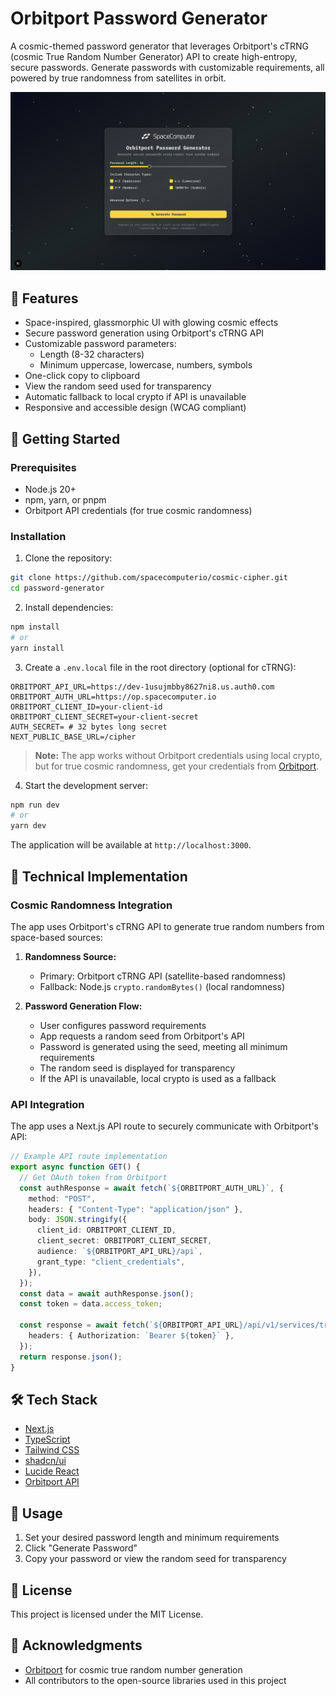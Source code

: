 # Orbitport Password Generator

A cosmic-themed password generator that leverages Orbitport's cTRNG (cosmic True Random Number Generator) API to create high-entropy, secure passwords. Generate passwords with customizable requirements, all powered by true randomness from satellites in orbit.

![App Screenshot](./public/demo.png)

## 🌌 Features

- Space-inspired, glassmorphic UI with glowing cosmic effects
- Secure password generation using Orbitport's cTRNG API
- Customizable password parameters:
  - Length (8-32 characters)
  - Minimum uppercase, lowercase, numbers, symbols
- One-click copy to clipboard
- View the random seed used for transparency
- Automatic fallback to local crypto if API is unavailable
- Responsive and accessible design (WCAG compliant)

## 🚀 Getting Started

### Prerequisites

- Node.js 20+
- npm, yarn, or pnpm
- Orbitport API credentials (for true cosmic randomness)

### Installation

1. Clone the repository:

```bash
git clone https://github.com/spacecomputerio/cosmic-cipher.git
cd password-generator
```

2. Install dependencies:

```bash
npm install
# or
yarn install
```

3. Create a `.env.local` file in the root directory (optional for cTRNG):

```env
ORBITPORT_API_URL=https://dev-1usujmbby8627ni8.us.auth0.com
ORBITPORT_AUTH_URL=https://op.spacecomputer.io
ORBITPORT_CLIENT_ID=your-client-id
ORBITPORT_CLIENT_SECRET=your-client-secret
AUTH_SECRET= # 32 bytes long secret
NEXT_PUBLIC_BASE_URL=/cipher
```

> **Note:** The app works without Orbitport credentials using local crypto, but for true cosmic randomness, get your credentials from [Orbitport](https://docs.spacecomputer.io).

4. Start the development server:

```bash
npm run dev
# or
yarn dev
```

The application will be available at `http://localhost:3000`.

## 🔐 Technical Implementation

### Cosmic Randomness Integration

The app uses Orbitport's cTRNG API to generate true random numbers from space-based sources:

1. **Randomness Source:**

   - Primary: Orbitport cTRNG API (satellite-based randomness)
   - Fallback: Node.js `crypto.randomBytes()` (local randomness)

2. **Password Generation Flow:**
   - User configures password requirements
   - App requests a random seed from Orbitport's API
   - Password is generated using the seed, meeting all minimum requirements
   - The random seed is displayed for transparency
   - If the API is unavailable, local crypto is used as a fallback

### API Integration

The app uses a Next.js API route to securely communicate with Orbitport's API:

```typescript
// Example API route implementation
export async function GET() {
  // Get OAuth token from Orbitport
  const authResponse = await fetch(`${ORBITPORT_AUTH_URL}`, {
    method: "POST",
    headers: { "Content-Type": "application/json" },
    body: JSON.stringify({
      client_id: ORBITPORT_CLIENT_ID,
      client_secret: ORBITPORT_CLIENT_SECRET,
      audience: `${ORBITPORT_API_URL}/api`,
      grant_type: "client_credentials",
    }),
  });
  const data = await authResponse.json();
  const token = data.access_token;

  const response = await fetch(`${ORBITPORT_API_URL}/api/v1/services/trng`, {
    headers: { Authorization: `Bearer ${token}` },
  });
  return response.json();
}
```

## 🛠️ Tech Stack

- [Next.js](https://nextjs.org/)
- [TypeScript](https://www.typescriptlang.org/)
- [Tailwind CSS](https://tailwindcss.com/)
- [shadcn/ui](https://ui.shadcn.com/)
- [Lucide React](https://lucide.dev/)
- [Orbitport API](https://docs.spacecomputer.io)

## 📱 Usage

1. Set your desired password length and minimum requirements
2. Click "Generate Password"
3. Copy your password or view the random seed for transparency

## 📝 License

This project is licensed under the MIT License.

## 🙏 Acknowledgments

- [Orbitport](https://docs.spacecomputer.io) for cosmic true random number generation
- All contributors to the open-source libraries used in this project
